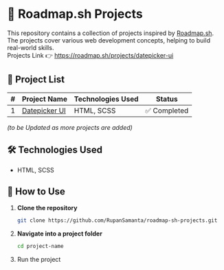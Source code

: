 # 🚀 Roadmap.sh Projects  

This repository contains a collection of projects inspired by [Roadmap.sh](https://roadmap.sh/). The projects cover various web development concepts, helping to build real-world skills.  
Projects Link 👉 https://roadmap.sh/projects/datepicker-ui

## 📂 Project List  

| #  | Project Name             | Technologies Used     | Status  |
|----|-------------------------|----------------------|---------|
| 1  | [Datepicker UI](https://github.com/RupanSamanta/roadmap-sh-projects/tree/main/Datepicker%20UI)     | HTML, SCSS      | ✅ Completed |

_(to be Updated as more projects are added)_

## 🛠 Technologies Used  

- HTML, SCSS

## 🚀 How to Use  

1. **Clone the repository**  
   ```sh
   git clone https://github.com/RupanSamanta/roadmap-sh-projects.git
2. **Navigate into a project folder**
   ```sh
   cd project-name
3. Run the project
